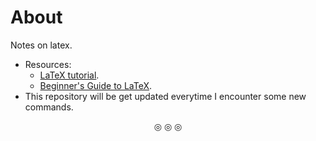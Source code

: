 # About
Notes on latex.

* Resources:
	* [LaTeX tutorial](https://youtube.com/playlist?list=PL1D4EAB31D3EBC449&si=D3e0U_QuoDsZrSNI).
	* [Beginner's Guide to LaTeX](https://www-users.york.ac.uk/~pjh503/LaTeX/contents.html).
* This repository will be get updated everytime I encounter some new commands.

<p align="center">
&#9678; &#9678; &#9678;
</p>
